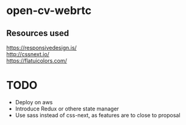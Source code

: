 # open-cv-webrtc

## Resources used
https://responsivedesign.is/ \
http://cssnext.io/ \
https://flatuicolors.com/

# TODO
- Deploy on aws 
- Introduce Redux or othere state manager
- Use sass instead of css-next, as features are to close to proposal